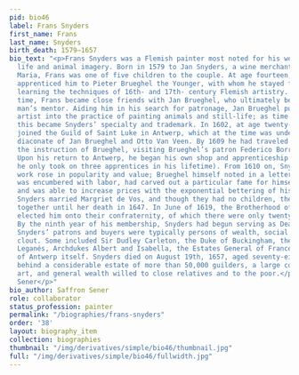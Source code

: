 ```yaml
---
pid: bio46
label: Frans Snyders
first_name: Frans
last_name: Snyders
birth_death: 1579–1657
bio_text: "<p>Frans Snyders was a Flemish painter most noted for his work in still
  life and animal imagery. Born in 1579 to Jan Snyders, a wine merchant, and his wife
  Maria, Frans was one of five children to the couple. At age fourteen, his parents
  apprenticed him to Pieter Brueghel the Younger, with whom he stayed for four years
  learning the techniques of 16th- and 17th- century Flemish artistry. During this
  time, Frans became close friends with Jan Brueghel, who ultimately became the young
  man’s mentor. Aiding him in his search for patronage, Jan Brueghel pushed the burgeoning
  artist into the practice of painting animals and still-life; as time progressed,
  this became Snyders’ specialty and trademark. In 1602, at age twenty-three, Synders
  joined the Guild of Saint Luke in Antwerp, which at the time was under the joint
  diaconate of Jan Brueghel and Otto Van Veen. By 1609 he had traveled to Milan under
  the instruction of Brueghel, visiting Brueghel’s patron Federico Borromeo there.
  Upon his return to Antwerp, he began his own shop and apprenticeship program (though
  he only took on three apprentices in his lifetime). From 1610 on, Snyders and his
  work rose in popularity and value; Brueghel himself noted in a letter that his mentee
  was encumbered with labor, had carved out a particular fame for himself in the field,
  and was able to increase prices with the exponential bettering of his work. In 1611,
  Snyders married Margriet de Vos, and though they had no children, the couple remained
  together until her death in 1647. In June of 1619, the Brotherhood of the Romanists
  elected him onto their confraternity, of which there were only twenty-five members.
  By the ninth year of his membership, Snyders had begun serving as Dean for the group.
  Snyders’ patrons and buyers were typically persons of wealth, social rank, and political
  clout. Some included Sir Dudley Carleton, the Duke of Buckingham, the Marquis of
  Leganés, Archdukes Albert and Isabella, the Estates General of France, and the Municipality
  of Antwerp itself. Snyders died on August 19th, 1657, aged seventy-eight. He left
  behind a considerable estate of more than 50,000 guilders, a large collection of
  art, and general wealth willed to close relatives and to the poor.</p><p>By Saffron
  Sener</p>"
bio_author: Saffron Sener
role: collaborator
status_profession: painter
permalink: "/biographies/frans-snyders"
order: '38'
layout: biography_item
collection: biographies
thumbnail: "/img/derivatives/simple/bio46/thumbnail.jpg"
full: "/img/derivatives/simple/bio46/fullwidth.jpg"
---
```

